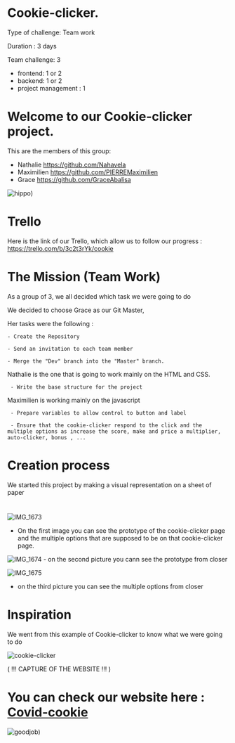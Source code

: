 # Cookie-clicker.


Type of challenge: Team work

Duration : 3 days

Team challenge: 3
   - frontend: 1 or 2
   - backend: 1 or 2
   - project management : 1

# Welcome to our Cookie-clicker project.

This are the members of this group:

- Nathalie https://github.com/Nahavela
- Maximilien https://github.com/PIERREMaximilien
- Grace https://github.com/GraceAbalisa

![hippo](https://media.giphy.com/media/slhPb2RuWap7q/giphy.gif))

# Trello

Here is the link of our Trello, which allow us to follow our progress : https://trello.com/b/3c2t3rYk/cookie

# The  Mission (Team Work)

As a group of 3, we all decided which task we were going to do

We decided to choose Grace as our Git Master,

Her tasks were the following  :

    - Create the Repository
    
    - Send an invitation to each team member
    
    - Merge the "Dev" branch into the "Master" branch.
    
Nathalie is the one that is going to work mainly on the HTML and CSS.

     - Write the base structure for the project
     
Maximilien is working mainly on the javascript

     - Prepare variables to allow control to button and label
     
     - Ensure that the cookie-clicker respond to the click and the multiple options as increase the score, make and price a multiplier, auto-clicker, bonus , ...
     
   # Creation process
   
   We started this project by making a visual representation on a sheet of paper 
   
   #
![IMG_1673](https://user-images.githubusercontent.com/66485031/87525181-6f660e80-c689-11ea-83b2-62e9f8d7b69a.jpg)

   - On the first image you can see the prototype of the cookie-clicker page and the multiple options that are supposed to be on that cookie-clicker page.
    
   ![IMG_1674](https://user-images.githubusercontent.com/66485031/87525319-9f151680-c689-11ea-925c-709bc4418bfe.jpg)
    - on the second picture you cann see the prototype from closer
    
![IMG_1675](https://user-images.githubusercontent.com/66485031/87525324-a1777080-c689-11ea-9fe5-58b9f27f9d53.jpg) 

   - on the third picture you can see the multiple options from closer


#  Inspiration

We went from this example of Cookie-clicker to know what we were going to do

![cookie-clicker](https://user-images.githubusercontent.com/66485031/87681176-a79b4900-c77e-11ea-842a-f570c5410b54.png)

     
( !!! CAPTURE OF THE WEBSITE !!! ) 

# You can check our website here : [Covid-cookie](https://github.com/GraceAbalisa/Cookie-clicker./)


![goodjob](https://media.giphy.com/media/l0MYw3oeYCUJhj5FC/giphy.gif))
